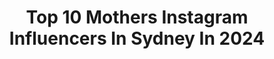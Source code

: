 ---
title: Top 10 Mothers Instagram Influencers In Sydney In 2024
description: >-
  Find top mothers Instagram influencers in Sydney in 2024. Most popular hashtags: #sydney #ad #love.
platform: Instagram
hits: 24
text_top: Identify the most popular Instagram profiles on inBeat.
text_bottom: inBeat has 24 Instagram influencers like this in Sydney, Australia for you to collaborate.
profiles:
  - username: "mariapappas.harris"
    fullname: >-
      Maria pappas
    bio: >-
      💕Beauty • Fashion • Lifestyle 🤰Mother of 4 🌎Sydney ➡️TikTok Mariapappasharris1 ➡️ charley@neonmgmt.com @fashionnova @novakids
    location: "Australia"
    followers: 255863
    engagement: 123
    commentsToLikes: 0.032859
    id: ck5hlear9k2d80i11eqp6yzw6
    verified: false
    hashtags: "#sheinau, #meetshein, #getreadywithme, #mommyandmestyle"
  - username: "sydneyhills_mummyblogger"
    fullname: >-
      Shereen H
    bio: >-
      Content Creator | Sydney AUS 🙎🏻‍♀️ Wife & Mother 📸 🎥 Fashion-Beauty-Lifestyle DM or 📧 for Collaborations TikTok Sydneyhillsmummyblogger
    location: "Australia"
    followers: 15570
    engagement: 25
    commentsToLikes: 0.000000
    id: cloqu0a8hglsi0j08h7285k05
    verified: false
    hashtags: "#stylish, #sydneymums, #sheingoodfinds, #instafashion"
  - username: "mrstiffanyclaire"
    fullname: >-
      Tiffany Claire
    bio: >-
      Mother to 3. Creative. Photographer Links & Discounts below 👇🏻
    location: "Australia"
    followers: 22033
    engagement: 181
    commentsToLikes: 0.042260
    id: cksjxnpgdcsxn0j23qjlsl68l
    verified: false
    hashtags: "#aussielifestyleblogger, #newborn, #interiordesign, #mamadisrupt"
  - username: "kirivasales"
    fullname: >-
      KIRI VASALES
    bio: >-
      Mother of Matisse, Luna and Gigi 🇦🇺 Managed by jess@thetalentcollective.com.au
    location: "Australia"
    followers: 23294
    engagement: 120
    commentsToLikes: 0.097494
    id: ck0w6as7u7oh70i1900nu439n
    verified: false
    hashtags: "#todaysmantra, #lockdownlife, #laluna, #mumlife"
  - username: "terrybiviano"
    fullname: >-
      Terry Biviano
    bio: >-
      Mother • Wife • Shoe Designer
    location: "Australia"
    followers: 64766
    engagement: 197
    commentsToLikes: 0.057059
    id: ck5buwuctiklc0i11b9yhvyox
    verified: false
    hashtags: "#terryfied, #rhos, #binge, #red"
  - username: "sydneyplantguy"
    fullname: >-
      Sydney Plant Guy 🌱
    bio: >-
      📍Sydney,Australia 🌿Growing large aroids indoors 🔻For tips & tricks, check out my youtube channel
    location: "Australia"
    followers: 448914
    engagement: 69
    commentsToLikes: 0.018250
    id: ck8tawae8tc630j78f1ulhf31
    verified: false
    hashtags: "#indoorplantsdecor, #monsterasiltepecanaelsalvador, #monsterasiltepecana, #plantdaddy"
  - username: "bondi_mumma"
    fullname: >-
      Jodie
    bio: >-
      Mother 👦🏻👦🏻👦🏻 Family - Food - Fashion-Fun 🫶🏽
    location: "Australia"
    followers: 60685
    engagement: 4
    commentsToLikes: 0.000000
    id: ck5qe1bfvy8ux0i11wj5pe7q2
    verified: false
    hashtags: "#mutant, #legopartner, #powerhouse, #targetaus"
  - username: "nicolewellsimages"
    fullname: >-
      Nic Fair
    bio: >-
      ❤️ International fine art portrait photographer. Creative soul, mother. Please only buy genuine copies of my work, otherwise we don’t get paid ❤️
    location: "Australia"
    followers: 12076
    engagement: 290
    commentsToLikes: 0.042079
    id: ck5c7w3eb8apz0i11vs8xex1j
    verified: false
    hashtags: "#paperwork, #beauty, #photography, #strength"
  - username: "clementinemcveigh"
    fullname: >-
      Clementine Mcveigh
    bio: >-
      Model | Mother | Fashion Lover | BE KIND ❤️| Enquires : megan@chicdigitalcreative.com.au
    location: "Australia"
    followers: 64307
    engagement: 53
    commentsToLikes: 0.026831
    id: ck6tpkwd6kfwt0j71zp0ih5pn
    verified: false
    hashtags: "#love, #ad, #skin, #purple"
  - username: "chefitup.com.au"
    fullname: >-
      Maryam Mounajed
    bio: >-
      | Recipe developer | chef | Mum of 3 | food/ restaurant blogging | for all collaborations please email Management@chefitup.com.au
    location: "Australia"
    followers: 59743
    engagement: 153
    commentsToLikes: 0.066644
    id: ck6u5vpqjc0wv0j71g6j17ktw
    verified: false
    hashtags: "#midweekdinner, #quickdinner, #palestine, #recipe"
---